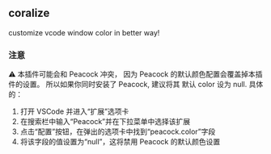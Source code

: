 ## coralize

customize vcode window color in better way!

### 注意

:warning: 本插件可能会和 Peacock 冲突， 因为 Peacock 的默认颜色配置会覆盖掉本插件的设置。
所以如果你同时安装了 Peacock, 建议将其 默认 color 设为 null.
具体的：

1. 打开 VSCode 并进入“扩展”选项卡
2. 在搜索栏中输入“Peacock”并在下拉菜单中选择该扩展
3. 点击“配置”按钮，在弹出的选项卡中找到“peacock.color”字段
4. 将该字段的值设置为“null”，这将禁用 Peacock 的默认颜色设置
